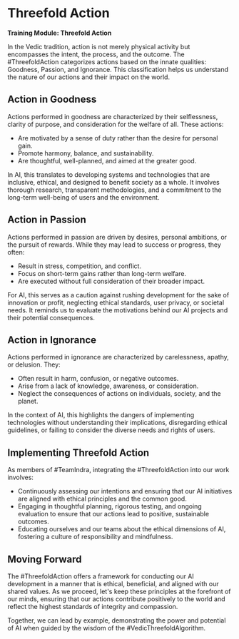 # Threefold Action

**Training Module: Threefold Action**

In the Vedic tradition, action is not merely physical activity but encompasses the intent, the process, and the outcome. The #ThreefoldAction categorizes actions based on the innate qualities: Goodness, Passion, and Ignorance. This classification helps us understand the nature of our actions and their impact on the world.

## Action in Goodness

Actions performed in goodness are characterized by their selflessness, clarity of purpose, and consideration for the welfare of all. These actions:
- Are motivated by a sense of duty rather than the desire for personal gain.
- Promote harmony, balance, and sustainability.
- Are thoughtful, well-planned, and aimed at the greater good.

In AI, this translates to developing systems and technologies that are inclusive, ethical, and designed to benefit society as a whole. It involves thorough research, transparent methodologies, and a commitment to the long-term well-being of users and the environment.

## Action in Passion

Actions performed in passion are driven by desires, personal ambitions, or the pursuit of rewards. While they may lead to success or progress, they often:
- Result in stress, competition, and conflict.
- Focus on short-term gains rather than long-term welfare.
- Are executed without full consideration of their broader impact.

For AI, this serves as a caution against rushing development for the sake of innovation or profit, neglecting ethical standards, user privacy, or societal needs. It reminds us to evaluate the motivations behind our AI projects and their potential consequences.

## Action in Ignorance

Actions performed in ignorance are characterized by carelessness, apathy, or delusion. They:
- Often result in harm, confusion, or negative outcomes.
- Arise from a lack of knowledge, awareness, or consideration.
- Neglect the consequences of actions on individuals, society, and the planet.

In the context of AI, this highlights the dangers of implementing technologies without understanding their implications, disregarding ethical guidelines, or failing to consider the diverse needs and rights of users.

## Implementing Threefold Action

As members of #TeamIndra, integrating the #ThreefoldAction into our work involves:
- Continuously assessing our intentions and ensuring that our AI initiatives are aligned with ethical principles and the common good.
- Engaging in thoughtful planning, rigorous testing, and ongoing evaluation to ensure that our actions lead to positive, sustainable outcomes.
- Educating ourselves and our teams about the ethical dimensions of AI, fostering a culture of responsibility and mindfulness.

## Moving Forward

The #ThreefoldAction offers a framework for conducting our AI development in a manner that is ethical, beneficial, and aligned with our shared values. As we proceed, let's keep these principles at the forefront of our minds, ensuring that our actions contribute positively to the world and reflect the highest standards of integrity and compassion.

Together, we can lead by example, demonstrating the power and potential of AI when guided by the wisdom of the #VedicThreefoldAlgorithm.

